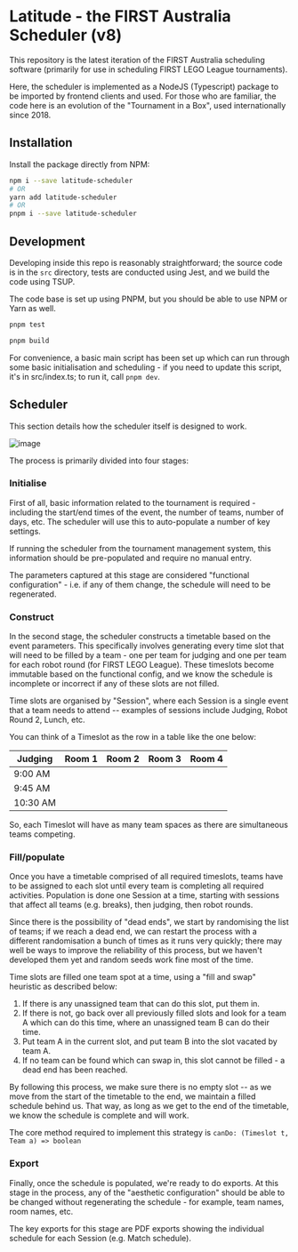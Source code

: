 # Latitude - the FIRST Australia Scheduler (v8)

This repository is the latest iteration of the FIRST Australia scheduling software (primarily for use in scheduling FIRST LEGO League tournaments).

Here, the scheduler is implemented as a NodeJS (Typescript) package to be imported by frontend clients and used. For those who are familiar, the code here is an evolution of the "Tournament in a Box", used internationally since 2018.

## Installation

Install the package directly from NPM:

```bash
npm i --save latitude-scheduler
# OR
yarn add latitude-scheduler
# OR
pnpm i --save latitude-scheduler
```

## Development

Developing inside this repo is reasonably straightforward; the source code is in the `src` directory, tests are conducted using Jest, and we build the code using TSUP.

The code base is set up using PNPM, but you should be able to use NPM or Yarn as well.

```bash
pnpm test

pnpm build
```

For convenience, a basic main script has been set up which can run through some basic initialisation and scheduling - if you need to update this script, it's in src/index.ts; to run it, call `pnpm dev`.

## Scheduler

This section details how the scheduler itself is designed to work.

![image](https://github.com/first-australia/latitude-scheduler/assets/62322749/36c716f1-6f11-4bcf-85b3-b9351b9e051f)

The process is primarily divided into four stages:

### Initialise

First of all, basic information related to the tournament is required - including the start/end times of the event, the number of teams, number of days, etc. The scheduler will use this to auto-populate a number of key settings.

If running the scheduler from the tournament management system, this information should be pre-populated and require no manual entry.

The parameters captured at this stage are considered "functional configuration" - i.e. if any of them change, the schedule will need to be regenerated.

### Construct

In the second stage, the scheduler constructs a timetable based on the event parameters. This specifically involves generating every time slot that will need to be filled by a team - one per team for judging and one per team for each robot round (for FIRST LEGO League). These timeslots become immutable based on the functional config, and we know the schedule is incomplete or incorrect if any of these slots are not filled.

Time slots are organised by "Session", where each Session is a single event that a team needs to attend -- examples of sessions include Judging, Robot Round 2, Lunch, etc.

You can think of a Timeslot as the row in a table like the one below:

| Judging  | Room 1 | Room 2 | Room 3 | Room 4 |
| -------- | ------ | ------ | ------ | ------ |
| 9:00 AM  |        |        |        |        |
| 9:45 AM  |        |        |        |        |
| 10:30 AM |        |        |        |        |

So, each Timeslot will have as many team spaces as there are simultaneous teams competing.

### Fill/populate

Once you have a timetable comprised of all required timeslots, teams have to be assigned to each slot until every team is completing all required activities. Population is done one Session at a time, starting with sessions that affect all teams (e.g. breaks), then judging, then robot rounds.

Since there is the possibility of "dead ends", we start by randomising the list of teams; if we reach a dead end, we can restart the process with a different randomisation a bunch of times as it runs very quickly; there may well be ways to improve the reliability of this process, but we haven't developed them yet and random seeds work fine most of the time.

Time slots are filled one team spot at a time, using a "fill and swap" heuristic as described below:

1. If there is any unassigned team that can do this slot, put them in.
2. If there is not, go back over all previously filled slots and look for a team A which can do this time, where an unassigned team B can do their time.
3. Put team A in the current slot, and put team B into the slot vacated by team A.
4. If no team can be found which can swap in, this slot cannot be filled - a dead end has been reached.

By following this process, we make sure there is no empty slot -- as we move from the start of the timetable to the end, we maintain a filled schedule behind us. That way, as long as we get to the end of the timetable, we know the schedule is complete and will work.

The core method required to implement this strategy is `canDo: (Timeslot t, Team a) => boolean`

### Export

Finally, once the schedule is populated, we're ready to do exports. At this stage in the process, any of the "aesthetic configuration" should be able to be changed without regenerating the schedule - for example, team names, room names, etc.

The key exports for this stage are PDF exports showing the individual schedule for each Session (e.g. Match schedule).
